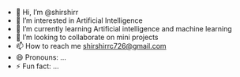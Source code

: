 - 👋 Hi, I’m @shirshirr
- 👀 I’m interested in Artificial Intelligence 
- 🌱 I’m currently learning Artificial intelligence and machine learning 
- 💞️ I’m looking to collaborate on mini projects 
- 📫 How to reach me shirshirrc726@gmail.com 
- 😄 Pronouns: ...
- ⚡ Fun fact: ...

<!---
shirshirr/shirshirr is a ✨ special ✨ repository because its `README.md` (this file) appears on your GitHub profile.
You can click the Preview link to take a look at your changes.
--->
